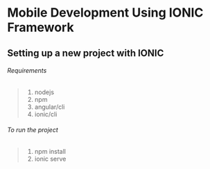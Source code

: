 # Mobile Development Using IONIC Framework

## Setting up a new project with IONIC
###### Requirements
> 1. nodejs
> 2. npm
> 3. angular/cli
> 4. ionic/cli

###### To run the project
> 1. npm install
> 2. ionic serve
